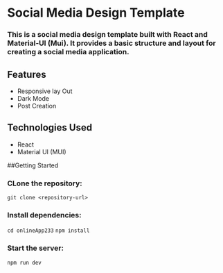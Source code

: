 # Social Media Design Template
### This is a social media design template built with React and Material-UI (Mui). It provides a basic structure and layout for creating a social media application.
## Features
- Responsive lay Out
- Dark Mode
- Post Creation
## Technologies Used
- React
- Material UI (MUI)

##Getting Started
### CLone the repository:
`git clone <repository-url>`
### Install dependencies:
`cd onlineApp233`
`npm install`

### Start the server:
`npm run dev`

